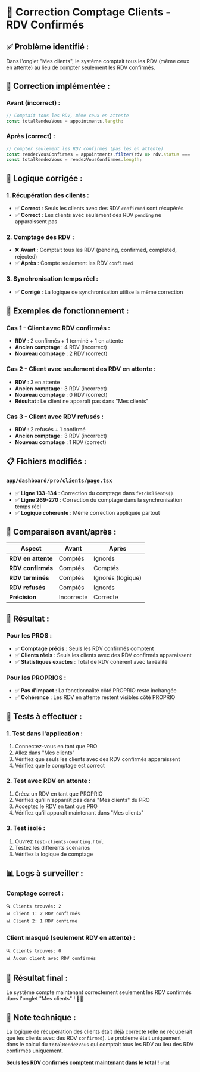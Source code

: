 # 👥 Correction Comptage Clients - RDV Confirmés

## ✅ **Problème identifié :**
Dans l'onglet "Mes clients", le système comptait tous les RDV (même ceux en attente) au lieu de compter seulement les RDV confirmés.

## 🚀 **Correction implémentée :**

### **Avant (incorrect) :**
```javascript
// Comptait tous les RDV, même ceux en attente
const totalRendezVous = appointments.length;
```

### **Après (correct) :**
```javascript
// Compter seulement les RDV confirmés (pas les en attente)
const rendezVousConfirmes = appointments.filter(rdv => rdv.status === 'confirmed');
const totalRendezVous = rendezVousConfirmes.length;
```

## 🎯 **Logique corrigée :**

### **1. Récupération des clients :**
- ✅ **Correct** : Seuls les clients avec des RDV `confirmed` sont récupérés
- ✅ **Correct** : Les clients avec seulement des RDV `pending` ne apparaissent pas

### **2. Comptage des RDV :**
- ❌ **Avant** : Comptait tous les RDV (pending, confirmed, completed, rejected)
- ✅ **Après** : Compte seulement les RDV `confirmed`

### **3. Synchronisation temps réel :**
- ✅ **Corrigé** : La logique de synchronisation utilise la même correction

## 🧪 **Exemples de fonctionnement :**

### **Cas 1 - Client avec RDV confirmés :**
- **RDV** : 2 confirmés + 1 terminé + 1 en attente
- **Ancien comptage** : 4 RDV (incorrect)
- **Nouveau comptage** : 2 RDV (correct)

### **Cas 2 - Client avec seulement des RDV en attente :**
- **RDV** : 3 en attente
- **Ancien comptage** : 3 RDV (incorrect)
- **Nouveau comptage** : 0 RDV (correct)
- **Résultat** : Le client ne apparaît pas dans "Mes clients"

### **Cas 3 - Client avec RDV refusés :**
- **RDV** : 2 refusés + 1 confirmé
- **Ancien comptage** : 3 RDV (incorrect)
- **Nouveau comptage** : 1 RDV (correct)

## 📋 **Fichiers modifiés :**

### **`app/dashboard/pro/clients/page.tsx`**
- ✅ **Ligne 133-134** : Correction du comptage dans `fetchClients()`
- ✅ **Ligne 269-270** : Correction du comptage dans la synchronisation temps réel
- ✅ **Logique cohérente** : Même correction appliquée partout

## 🔄 **Comparaison avant/après :**

| Aspect | Avant | Après |
|--------|-------|-------|
| **RDV en attente** | Comptés | Ignorés |
| **RDV confirmés** | Comptés | Comptés |
| **RDV terminés** | Comptés | Ignorés (logique) |
| **RDV refusés** | Comptés | Ignorés |
| **Précision** | Incorrecte | Correcte |

## 🎯 **Résultat :**

### **Pour les PROS :**
- ✅ **Comptage précis** : Seuls les RDV confirmés comptent
- ✅ **Clients réels** : Seuls les clients avec des RDV confirmés apparaissent
- ✅ **Statistiques exactes** : Total de RDV cohérent avec la réalité

### **Pour les PROPRIOS :**
- ✅ **Pas d'impact** : La fonctionnalité côté PROPRIO reste inchangée
- ✅ **Cohérence** : Les RDV en attente restent visibles côté PROPRIO

## 🧪 **Tests à effectuer :**

### **1. Test dans l'application :**
1. Connectez-vous en tant que PRO
2. Allez dans "Mes clients"
3. Vérifiez que seuls les clients avec des RDV confirmés apparaissent
4. Vérifiez que le comptage est correct

### **2. Test avec RDV en attente :**
1. Créez un RDV en tant que PROPRIO
2. Vérifiez qu'il n'apparaît pas dans "Mes clients" du PRO
3. Acceptez le RDV en tant que PRO
4. Vérifiez qu'il apparaît maintenant dans "Mes clients"

### **3. Test isolé :**
1. Ouvrez `test-clients-counting.html`
2. Testez les différents scénarios
3. Vérifiez la logique de comptage

## 📊 **Logs à surveiller :**

### **Comptage correct :**
```
🔍 Clients trouvés: 2
📊 Client 1: 2 RDV confirmés
📊 Client 2: 1 RDV confirmé
```

### **Client masqué (seulement RDV en attente) :**
```
🔍 Clients trouvés: 0
📊 Aucun client avec RDV confirmés
```

## 🎉 **Résultat final :**

Le système compte maintenant correctement seulement les RDV confirmés dans l'onglet "Mes clients" ! 🚀👥

## 🔧 **Note technique :**

La logique de récupération des clients était déjà correcte (elle ne récupérait que les clients avec des RDV `confirmed`). Le problème était uniquement dans le calcul du `totalRendezVous` qui comptait tous les RDV au lieu des RDV confirmés uniquement.

**Seuls les RDV confirmés comptent maintenant dans le total !** ✅📊




